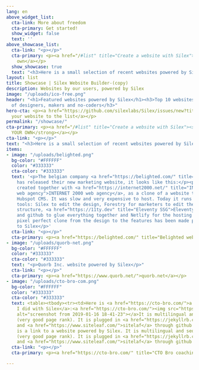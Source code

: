 ```yaml
---
lang: en
above_widget_list:
  cta-link: More about freedom
  cta-primary: Get started!
  show_widget: false
  text: ''
above_showcase_list:
  cta-link: "<p></p>"
  cta-primary: <p><a href="/#list" title="Create a website with Silex">Create your
    own</a></p>
  show_showcase: true
  text: "<h3>Here is a small selection of recent websites powered by Silex</h3>"
layout: list
title: Showcase | Silex Website Builder-(copy)
description: Websites by our users, powered by Silex
image: "/uploads/ico-free.png"
header: "<h1>Featured websites powered by Silex</h1><h3>Top 10 websites by the community
  of designers, makers and no-coders</h3>"
hero-cta: <p><a href="https://github.com/silexlabs/Silex/issues/new?title=My%20Silex%20website&amp;body=Here%20is%20a%20link%20to%20a%20website%20I%20did%20with%20Silex:&amp;labels=showcase">Add
  your website to the list</a></p>
permalink: "/showcase/"
cta-primary: <p><a href="/#list" title="Create a website with Silex"><strong>CREATE
  YOUR OWN</strong></a></p>
cta-link: "<p></p>"
text: "<h3>Here is a small selection of recent websites powered by Silex</h3>"
items:
- image: "/uploads/belighted.png"
  bg-color: "#FFFFFF"
  color: "#333333"
  cta-color: "#333333"
  text: '<p>The belgian company <a href="https://belighted.com/" title="Belighted">Belighted</a>
    has released their new marketing website, it looks like this:</p><p>It has been
    created together with <a href="https://internet2000.net/" title="INTERNET 2000
    web agency">INTERNET 2000 web agency</a>, as a clone of a website they made in
    Hubspot CMS. It was slow and very expensive to host. Today it runs with JAMstack
    tools: Silex to edit the design, Forestry for marketers to edit the content and
    structure, <a href="https://11ty.dev" title="Eleventy SSG">Eleventy</a> (11ty)
    and github to glue everything together and Netlify for the hosting and forms A
    pixel perfect clone from the design to the features has been made possible thanks
    to Silex</p>'
  cta-link: "<p></p>"
  cta-primary: <p><a href="https://belighted.com/" title="Belighted website">https://belighted.com/</a></p>
- image: "/uploads/quorb-net.png"
  bg-color: "#FFFFFF"
  color: "#333333"
  cta-color: "#333333"
  text: "<p>Quorb Inc. website powered by Silex</p>"
  cta-link: "<p></p>"
  cta-primary: <p><a href="https://www.quorb.net/">quorb.net</a></p>
- image: "/uploads/cto-bro-com.png"
  bg-color: "#FFFFFF"
  color: "#333333"
  cta-color: "#333333"
  text: <table><tbody><tr><td>Here is <a href="https://cto-bro.com/">a link to a website
    I did with Silex</a>:<a href="https://cto-bro.com/"><img src="https://user-images.githubusercontent.com/715377/51267823-ecde8f00-19be-11e9-8f03-75d3170cd866.png"
    alt="screenshot from 2019-01-16 18-41-23"></a>It is multilingual and seo optimized
    (very good page rank). It is plugged in <a href="https://jekyllrb.com/">jekyll</a>
    and <a href="https://www.siteleaf.com/">sitelaf</a> through github pages.</td></tr></tbody></table><p><br>Here
    is a link to a website powered by Silex. It is multilingual and seo optimized
    (very good page rank). It is plugged in <a href="https://jekyllrb.com/">jekyll</a>
    and <a href="https://www.siteleaf.com/">sitelaf</a> through github pages.</p>
  cta-link: "<p></p>"
  cta-primary: <p><a href="https://cto-bro.com/" title="CTO Bro coaching CTOs">cto-bro.com</a></p>

---
```

